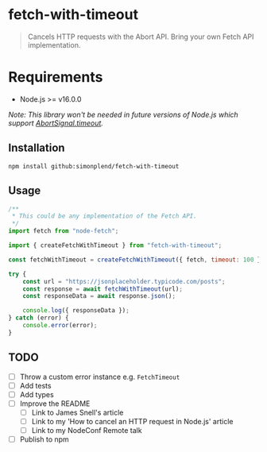 # fetch-with-timeout

> Cancels HTTP requests with the Abort API. Bring your own Fetch API implementation.
# Requirements

- Node.js >= v16.0.0

_Note: This library won't be needed in future versions of Node.js which
support [AbortSignal.timeout](https://github.com/nodejs/node/pull/40899)._

## Installation

```
npm install github:simonplend/fetch-with-timeout
```

## Usage

```javascript
/**
 * This could be any implementation of the Fetch API.
 */
import fetch from "node-fetch";

import { createFetchWithTimeout } from "fetch-with-timeout";

const fetchWithTimeout = createFetchWithTimeout({ fetch, timeout: 100 });

try {
	const url = "https://jsonplaceholder.typicode.com/posts";
	const response = await fetchWithTimeout(url);
	const responseData = await response.json();

	console.log({ responseData });
} catch (error) {
	console.error(error);
}
```

## TODO

- [ ] Throw a custom error instance e.g. `FetchTimeout`
- [ ] Add tests
- [ ] Add types
- [ ] Improve the README
	- [ ] Link to James Snell's article
	- [ ] Link to my 'How to cancel an HTTP request in Node.js' article
	- [ ] Link to my NodeConf Remote talk
- [ ] Publish to npm
